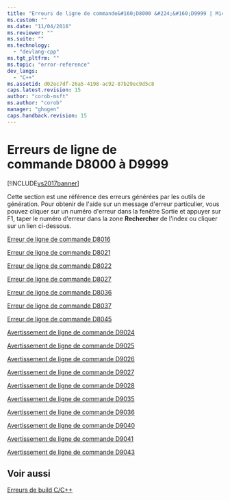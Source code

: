 ```yaml
---
title: "Erreurs de ligne de commande&#160;D8000 &#224;&#160;D9999 | Microsoft Docs"
ms.custom: ""
ms.date: "11/04/2016"
ms.reviewer: ""
ms.suite: ""
ms.technology: 
  - "devlang-cpp"
ms.tgt_pltfrm: ""
ms.topic: "error-reference"
dev_langs: 
  - "C++"
ms.assetid: d02ec7df-26a5-4198-ac92-87b29ec9d5c8
caps.latest.revision: 15
author: "corob-msft"
ms.author: "corob"
manager: "ghogen"
caps.handback.revision: 15
---
```

# Erreurs de ligne de commande&#160;D8000 &#224;&#160;D9999
[!INCLUDE[vs2017banner](../../assembler/inline/includes/vs2017banner.md)]

Cette section est une référence des erreurs générées par les outils de génération.  Pour obtenir de l'aide sur un message d'erreur particulier, vous pouvez cliquer sur un numéro d'erreur dans la fenêtre Sortie et appuyer sur F1, taper le numéro d'erreur dans la zone **Rechercher** de l'index ou cliquer sur un lien ci\-dessous.  
  
 [Erreur de ligne de commande D8016](../../error-messages/tool-errors/command-line-error-d8016.md)  
  
 [Erreur de ligne de commande D8021](../../error-messages/tool-errors/command-line-error-d8021.md)  
  
 [Erreur de ligne de commande D8022](../../error-messages/tool-errors/command-line-error-d8022.md)  
  
 [Erreur de ligne de commande D8027](../../error-messages/tool-errors/command-line-error-d8027.md)  
  
 [Erreur de ligne de commande D8036](../../error-messages/tool-errors/command-line-error-d8036.md)  
  
 [Erreur de ligne de commande D8037](../../error-messages/tool-errors/command-line-error-d8037.md)  
  
 [Erreur de ligne de commande D8045](../../error-messages/tool-errors/command-line-error-d8045.md)  
  
 [Avertissement de ligne de commande D9024](../../error-messages/tool-errors/command-line-warning-d9024.md)  
  
 [Avertissement de ligne de commande D9025](../../error-messages/tool-errors/command-line-warning-d9025.md)  
  
 [Avertissement de ligne de commande D9026](../../error-messages/tool-errors/command-line-warning-d9026.md)  
  
 [Avertissement de ligne de commande D9027](../../error-messages/tool-errors/command-line-warning-d9027.md)  
  
 [Avertissement de ligne de commande D9028](../../error-messages/tool-errors/command-line-warning-d9028.md)  
  
 [Avertissement de ligne de commande D9035](../../error-messages/tool-errors/command-line-warning-d9035.md)  
  
 [Avertissement de ligne de commande D9036](../../error-messages/tool-errors/command-line-warning-d9036.md)  
  
 [Avertissement de ligne de commande D9040](../../error-messages/tool-errors/command-line-warning-d9040.md)  
  
 [Avertissement de ligne de commande D9041](../../error-messages/tool-errors/command-line-warning-d9041.md)  
  
 [Avertissement de ligne de commande D9043](../../error-messages/tool-errors/command-line-warning-d9043.md)  
  
## Voir aussi  
 [Erreurs de build C\/C\+\+](../../error-messages/compiler-errors-1/c-cpp-build-errors.md)